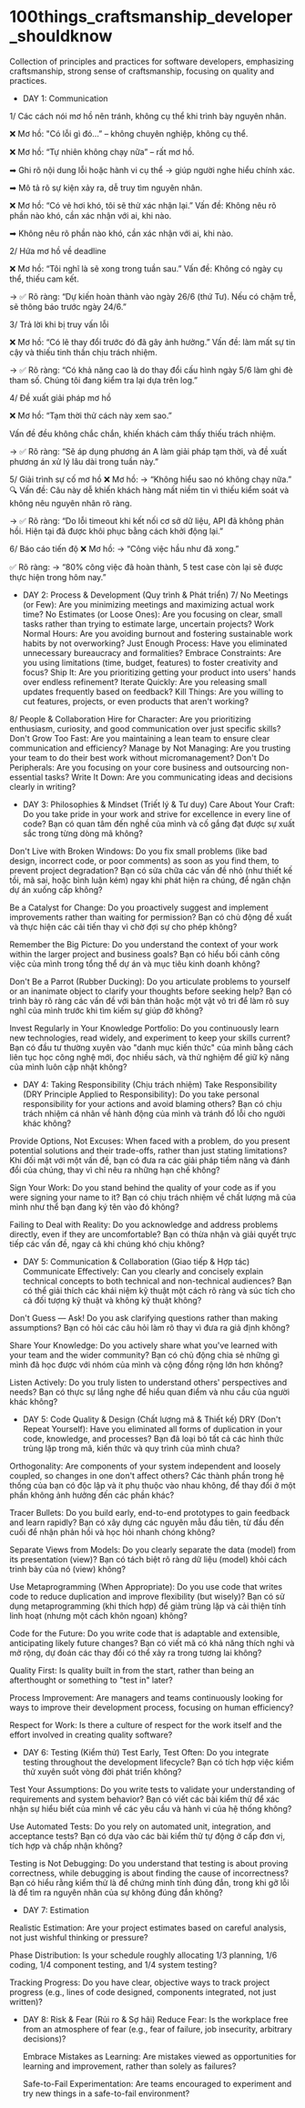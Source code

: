 # 100things_craftsmanship_developer_shouldknow
Collection of principles and practices for software developers, emphasizing craftsmanship, strong sense of craftsmanship, focusing on quality and practices. 

* DAY 1: Communication
  
1/ Các cách nói mơ hồ nên tránh, không cụ thể khi trình bày nguyên nhân.

❌ Mơ hồ: "Có lỗi gì đó...” – không chuyên nghiệp, không cụ thể.

❌ Mơ hồ: “Tự nhiên không chạy nữa” – rất mơ hồ.

➡ Ghi rõ nội dung lỗi hoặc hành vi cụ thể → giúp người nghe hiểu chính xác.

➡ Mô tả rõ sự kiện xảy ra, dễ truy tìm nguyên nhân.


❌ Mơ hồ: “Có vẻ hơi khó, tôi sẽ thử xác nhận lại.” Vấn đề: Không nêu rõ phần nào khó, cần xác nhận với ai, khi nào.

➡ Không nêu rõ phần nào khó, cần xác nhận với ai, khi nào.


2/ Hứa mơ hồ về deadline

❌ Mơ hồ: “Tôi nghĩ là sẽ xong trong tuần sau.” Vấn đề: Không có ngày cụ thể, thiếu cam kết.

→ ✅ Rõ ràng: “Dự kiến hoàn thành vào ngày 26/6 (thứ Tư). Nếu có chậm trễ, sẽ thông báo trước ngày 24/6.”


3/ Trả lời khi bị truy vấn lỗi

❌ Mơ hồ: “Có lẽ thay đổi trước đó đã gây ảnh hưởng.” Vấn đề: làm mất sự tin cậy và thiếu tinh thần chịu trách nhiệm.

→ ✅ Rõ ràng: “Có khả năng cao là do thay đổi cấu hình ngày 5/6 làm ghi đè tham số. Chúng tôi đang kiểm tra lại dựa trên log.”


4/ Đề xuất giải pháp mơ hồ

❌ Mơ hồ: “Tạm thời thử cách này xem sao.”

Vấn đề đều không chắc chắn, khiến khách cảm thấy thiếu trách nhiệm.

→ ✅ Rõ ràng: “Sẽ áp dụng phương án A làm giải pháp tạm thời, và đề xuất phương án xử lý lâu dài trong tuần này.”


5/ Giải trình sự cố mơ hồ
❌ Mơ hồ: → “Không hiểu sao nó không chạy nữa.” 
🔍 Vấn đề: Câu này dễ khiến khách hàng mất niềm tin vì thiếu kiểm soát và không nêu nguyên nhân rõ ràng.

→ ✅ Rõ ràng: “Do lỗi timeout khi kết nối cơ sở dữ liệu, API đã không phản hồi. Hiện tại đã được khôi phục bằng cách khởi động lại.”


6/ Báo cáo tiến độ
❌ Mơ hồ: → “Công việc hầu như đã xong.”

✅ Rõ ràng: → “80% công việc đã hoàn thành, 5 test case còn lại sẽ được thực hiện trong hôm nay.”


* DAY 2:  Process & Development (Quy trình & Phát triển)
7/ No Meetings (or Few): Are you minimizing meetings and maximizing actual work time?
No Estimates (or Loose Ones): Are you focusing on clear, small tasks rather than trying to estimate large, uncertain projects?
Work Normal Hours: Are you avoiding burnout and fostering sustainable work habits by not overworking?
Just Enough Process: Have you eliminated unnecessary bureaucracy and formalities?
Embrace Constraints: Are you using limitations (time, budget, features) to foster creativity and focus?
Ship It: Are you prioritizing getting your product into users' hands over endless refinement?
Iterate Quickly: Are you releasing small updates frequently based on feedback?
Kill Things: Are you willing to cut features, projects, or even products that aren't working?

8/ People & Collaboration
Hire for Character: Are you prioritizing enthusiasm, curiosity, and good communication over just specific skills?
Don't Grow Too Fast: Are you maintaining a lean team to ensure clear communication and efficiency?
Manage by Not Managing: Are you trusting your team to do their best work without micromanagement?
Don't Do Peripherals: Are you focusing on your core business and outsourcing non-essential tasks?
Write It Down: Are you communicating ideas and decisions clearly in writing?


* DAY 3: Philosophies & Mindset (Triết lý & Tư duy)
Care About Your Craft: Do you take pride in your work and strive for excellence in every line of code?
Bạn có quan tâm đến nghề của mình và cố gắng đạt được sự xuất sắc trong từng dòng mã không?


Don't Live with Broken Windows: Do you fix small problems (like bad design, incorrect code, or poor comments) as soon as you find them, to prevent project degradation?
Bạn có sửa chữa các vấn đề nhỏ (như thiết kế tồi, mã sai, hoặc bình luận kém) ngay khi phát hiện ra chúng, để ngăn chặn dự án xuống cấp không?


Be a Catalyst for Change: Do you proactively suggest and implement improvements rather than waiting for permission?
Bạn có chủ động đề xuất và thực hiện các cải tiến thay vì chờ đợi sự cho phép không?


Remember the Big Picture: Do you understand the context of your work within the larger project and business goals?
Bạn có hiểu bối cảnh công việc của mình trong tổng thể dự án và mục tiêu kinh doanh không?


Don't Be a Parrot (Rubber Ducking): Do you articulate problems to yourself or an inanimate object to clarify your thoughts before seeking help?
Bạn có trình bày rõ ràng các vấn đề với bản thân hoặc một vật vô tri để làm rõ suy nghĩ của mình trước khi tìm kiếm sự giúp đỡ không?


Invest Regularly in Your Knowledge Portfolio: Do you continuously learn new technologies, read widely, and experiment to keep your skills current?
Bạn có đầu tư thường xuyên vào "danh mục kiến thức" của mình bằng cách liên tục học công nghệ mới, đọc nhiều sách, và thử nghiệm để giữ kỹ năng của mình luôn cập nhật không?


* DAY 4: Taking Responsibility (Chịu trách nhiệm)
Take Responsibility (DRY Principle Applied to Responsibility): Do you take personal responsibility for your actions and avoid blaming others?
Bạn có chịu trách nhiệm cá nhân về hành động của mình và tránh đổ lỗi cho người khác không?


Provide Options, Not Excuses: When faced with a problem, do you present potential solutions and their trade-offs, rather than just stating limitations?
Khi đối mặt với một vấn đề, bạn có đưa ra các giải pháp tiềm năng và đánh đổi của chúng, thay vì chỉ nêu ra những hạn chế không?


Sign Your Work: Do you stand behind the quality of your code as if you were signing your name to it?
Bạn có chịu trách nhiệm về chất lượng mã của mình như thể bạn đang ký tên vào đó không?


Failing to Deal with Reality: Do you acknowledge and address problems directly, even if they are uncomfortable?
Bạn có thừa nhận và giải quyết trực tiếp các vấn đề, ngay cả khi chúng khó chịu không?


* DAY 5: Communication & Collaboration (Giao tiếp & Hợp tác)
Communicate Effectively: Can you clearly and concisely explain technical concepts to both technical and non-technical audiences?
Bạn có thể giải thích các khái niệm kỹ thuật một cách rõ ràng và súc tích cho cả đối tượng kỹ thuật và không kỹ thuật không?


Don't Guess — Ask! Do you ask clarifying questions rather than making assumptions?
Bạn có hỏi các câu hỏi làm rõ thay vì đưa ra giả định không?


Share Your Knowledge: Do you actively share what you've learned with your team and the wider community?
Bạn có chủ động chia sẻ những gì mình đã học được với nhóm của mình và cộng đồng rộng lớn hơn không?


Listen Actively: Do you truly listen to understand others' perspectives and needs?
Bạn có thực sự lắng nghe để hiểu quan điểm và nhu cầu của người khác không?


* DAY 5: Code Quality & Design (Chất lượng mã & Thiết kế)
DRY (Don't Repeat Yourself): Have you eliminated all forms of duplication in your code, knowledge, and processes?
Bạn đã loại bỏ tất cả các hình thức trùng lặp trong mã, kiến thức và quy trình của mình chưa?


Orthogonality: Are components of your system independent and loosely coupled, so changes in one don't affect others?
Các thành phần trong hệ thống của bạn có độc lập và ít phụ thuộc vào nhau không, để thay đổi ở một phần không ảnh hưởng đến các phần khác?


Tracer Bullets: Do you build early, end-to-end prototypes to gain feedback and learn rapidly?
Bạn có xây dựng các nguyên mẫu đầu tiên, từ đầu đến cuối để nhận phản hồi và học hỏi nhanh chóng không?


Separate Views from Models: Do you clearly separate the data (model) from its presentation (view)?
Bạn có tách biệt rõ ràng dữ liệu (model) khỏi cách trình bày của nó (view) không?


Use Metaprogramming (When Appropriate): Do you use code that writes code to reduce duplication and improve flexibility (but wisely)?
Bạn có sử dụng metaprogramming (khi thích hợp) để giảm trùng lặp và cải thiện tính linh hoạt (nhưng một cách khôn ngoan) không?


Code for the Future: Do you write code that is adaptable and extensible, anticipating likely future changes?
Bạn có viết mã có khả năng thích nghi và mở rộng, dự đoán các thay đổi có thể xảy ra trong tương lai không?


Quality First: Is quality built in from the start, rather than being an afterthought or something to "test in" later?

Process Improvement: Are managers and teams continuously looking for ways to improve their development process, focusing on human efficiency?

Respect for Work: Is there a culture of respect for the work itself and the effort involved in creating quality software?

* DAY 6: Testing (Kiểm thử)
Test Early, Test Often: Do you integrate testing throughout the development lifecycle?
Bạn có tích hợp việc kiểm thử xuyên suốt vòng đời phát triển không?


Test Your Assumptions: Do you write tests to validate your understanding of requirements and system behavior?
Bạn có viết các bài kiểm thử để xác nhận sự hiểu biết của mình về các yêu cầu và hành vi của hệ thống không?


Use Automated Tests: Do you rely on automated unit, integration, and acceptance tests?
Bạn có dựa vào các bài kiểm thử tự động ở cấp đơn vị, tích hợp và chấp nhận không?


Testing is Not Debugging: Do you understand that testing is about proving correctness, while debugging is about finding the cause of incorrectness?
Bạn có hiểu rằng kiểm thử là để chứng minh tính đúng đắn, trong khi gỡ lỗi là để tìm ra nguyên nhân của sự không đúng đắn không?


* DAY 7: Estimation

Realistic Estimation: Are your project estimates based on careful analysis, not just wishful thinking or pressure?

Phase Distribution: Is your schedule roughly allocating 1/3 planning, 1/6 coding, 1/4 component testing, and 1/4 system testing?

Tracking Progress: Do you have clear, objective ways to track project progress (e.g., lines of code designed, components integrated, not just written)?


* DAY 8: Risk & Fear (Rủi ro & Sợ hãi)
  Reduce Fear: Is the workplace free from an atmosphere of fear (e.g., fear of failure, job insecurity, arbitrary decisions)?
  
  
  Embrace Mistakes as Learning: Are mistakes viewed as opportunities for learning and improvement, rather than solely as failures?

  Safe-to-Fail Experimentation: Are teams encouraged to experiment and try new things in a safe-to-fail environment?
